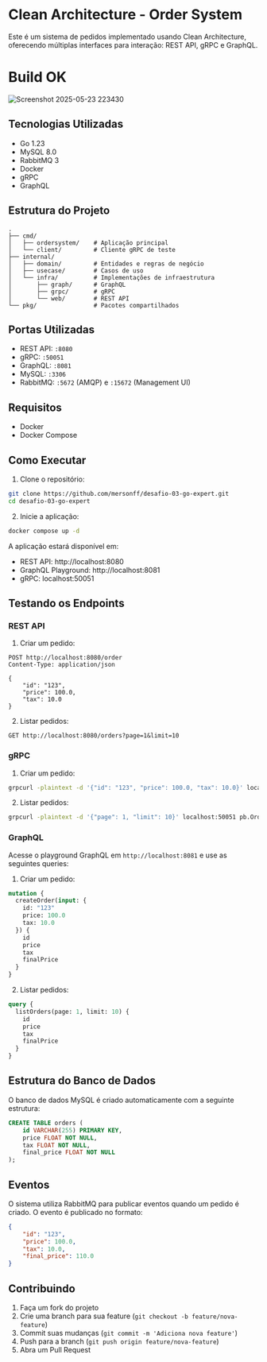# Clean Architecture - Order System

Este é um sistema de pedidos implementado usando Clean Architecture, oferecendo múltiplas interfaces para interação: REST API, gRPC e GraphQL.

# Build OK

![Screenshot 2025-05-23 223430](https://github.com/user-attachments/assets/ef04d805-eabe-46b2-911a-06b58b00d524)

## Tecnologias Utilizadas

- Go 1.23
- MySQL 8.0
- RabbitMQ 3
- Docker
- gRPC
- GraphQL

## Estrutura do Projeto

```
.
├── cmd/
│   ├── ordersystem/    # Aplicação principal
│   └── client/         # Cliente gRPC de teste
├── internal/
│   ├── domain/         # Entidades e regras de negócio
│   ├── usecase/        # Casos de uso
│   └── infra/          # Implementações de infraestrutura
│       ├── graph/      # GraphQL
│       ├── grpc/       # gRPC
│       └── web/        # REST API
└── pkg/                # Pacotes compartilhados
```

## Portas Utilizadas

- REST API: `:8080`
- gRPC: `:50051`
- GraphQL: `:8081`
- MySQL: `:3306`
- RabbitMQ: `:5672` (AMQP) e `:15672` (Management UI)

## Requisitos

- Docker
- Docker Compose

## Como Executar

1. Clone o repositório:
```bash
git clone https://github.com/mersonff/desafio-03-go-expert.git
cd desafio-03-go-expert
```

2. Inicie a aplicação:
```bash
docker compose up -d
```

A aplicação estará disponível em:
- REST API: http://localhost:8080
- GraphQL Playground: http://localhost:8081
- gRPC: localhost:50051

## Testando os Endpoints

### REST API

1. Criar um pedido:
```http
POST http://localhost:8080/order
Content-Type: application/json

{
    "id": "123",
    "price": 100.0,
    "tax": 10.0
}
```

2. Listar pedidos:
```http
GET http://localhost:8080/orders?page=1&limit=10
```

### gRPC

1. Criar um pedido:
```bash
grpcurl -plaintext -d '{"id": "123", "price": 100.0, "tax": 10.0}' localhost:50051 pb.OrderService/CreateOrder
```

2. Listar pedidos:
```bash
grpcurl -plaintext -d '{"page": 1, "limit": 10}' localhost:50051 pb.OrderService/ListOrders
```

### GraphQL

Acesse o playground GraphQL em `http://localhost:8081` e use as seguintes queries:

1. Criar um pedido:
```graphql
mutation {
  createOrder(input: {
    id: "123"
    price: 100.0
    tax: 10.0
  }) {
    id
    price
    tax
    finalPrice
  }
}
```

2. Listar pedidos:
```graphql
query {
  listOrders(page: 1, limit: 10) {
    id
    price
    tax
    finalPrice
  }
}
```

## Estrutura do Banco de Dados

O banco de dados MySQL é criado automaticamente com a seguinte estrutura:

```sql
CREATE TABLE orders (
    id VARCHAR(255) PRIMARY KEY,
    price FLOAT NOT NULL,
    tax FLOAT NOT NULL,
    final_price FLOAT NOT NULL
);
```

## Eventos

O sistema utiliza RabbitMQ para publicar eventos quando um pedido é criado. O evento é publicado no formato:

```json
{
    "id": "123",
    "price": 100.0,
    "tax": 10.0,
    "final_price": 110.0
}
```

## Contribuindo

1. Faça um fork do projeto
2. Crie uma branch para sua feature (`git checkout -b feature/nova-feature`)
3. Commit suas mudanças (`git commit -m 'Adiciona nova feature'`)
4. Push para a branch (`git push origin feature/nova-feature`)
5. Abra um Pull Request 
